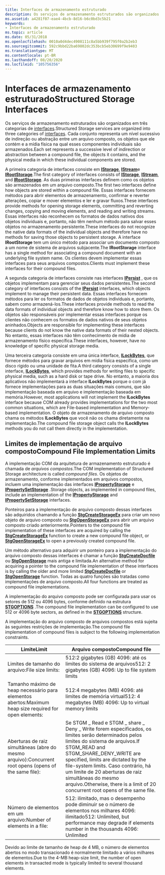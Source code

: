 ```yaml
---
title: Interfaces de armazenamento estruturado
description: Os serviços de armazenamento estruturados são organizados em três categorias de interfaces.
ms.assetid: a4281f07-eae4-4bcb-8d16-b6c0bd3c5b21
keywords:
- Interfaces de armazenamento estruturado
ms.topic: article
ms.date: 05/31/2018
ms.openlocfilehash: 0010a0d4dec4908111c8a5bb939f795f0a2b2eb3
ms.sourcegitcommit: 592c9bbd22ba69802dc353bcb5eb30699f9e9403
ms.translationtype: MT
ms.contentlocale: pt-BR
ms.lasthandoff: 08/20/2020
ms.locfileid: "105756356"
---
```

# <a name="structured-storage-interfaces"></a><span data-ttu-id="586df-104">Interfaces de armazenamento estruturado</span><span class="sxs-lookup"><span data-stu-id="586df-104">Structured Storage Interfaces</span></span>

<span data-ttu-id="586df-105">Os serviços de armazenamento estruturados são organizados em três categorias de [interfaces](interfaces.md).</span><span class="sxs-lookup"><span data-stu-id="586df-105">Structured Storage services are organized into three categories of [interfaces](interfaces.md).</span></span> <span data-ttu-id="586df-106">Cada conjunto representa um nível sucessivo de indireção ou abstração entre um arquivo composto, os objetos que ele contém e a mídia física na qual esses componentes individuais são armazenados.</span><span class="sxs-lookup"><span data-stu-id="586df-106">Each set represents a successive level of indirection or abstraction between a compound file, the objects it contains, and the physical media in which these individual components are stored.</span></span>

<span data-ttu-id="586df-107">A primeira categoria de interfaces consiste em [**IStorage**](/windows/desktop/api/Objidl/nn-objidl-istorage), [**IStream**](/windows/desktop/api/Objidl/nn-objidl-istream)e [**IRootStorage**](/windows/desktop/api/Objidl/nn-objidl-irootstorage).</span><span class="sxs-lookup"><span data-stu-id="586df-107">The first category of interfaces consists of [**IStorage**](/windows/desktop/api/Objidl/nn-objidl-istorage), [**IStream**](/windows/desktop/api/Objidl/nn-objidl-istream), and [**IRootStorage**](/windows/desktop/api/Objidl/nn-objidl-irootstorage).</span></span> <span data-ttu-id="586df-108">As duas primeiras interfaces definem como os objetos são armazenados em um arquivo composto.</span><span class="sxs-lookup"><span data-stu-id="586df-108">The first two interfaces define how objects are stored within a compound file.</span></span> <span data-ttu-id="586df-109">Essas interfaces fornecem métodos para abrir elementos de armazenamento, confirmar e reverter alterações, copiar e mover elementos e ler e gravar fluxos.</span><span class="sxs-lookup"><span data-stu-id="586df-109">These interfaces provide methods for opening storage elements, committing and reverting changes, copying and moving elements, and reading and writing streams.</span></span> <span data-ttu-id="586df-110">Essas interfaces não reconhecem os formatos de dados nativos dos objetos individuais e, portanto, não têm nenhum método para salvar esses objetos no armazenamento persistente.</span><span class="sxs-lookup"><span data-stu-id="586df-110">These interfaces do not recognize the native data formats of the individual objects and therefore have no methods for saving those objects to persistent storage.</span></span> <span data-ttu-id="586df-111">A interface **IRootStorage** tem um único método para associar um documento composto a um nome de sistema de arquivos subjacente.</span><span class="sxs-lookup"><span data-stu-id="586df-111">The **IRootStorage** interface has a single method for associating a compound document with an underlying file system name.</span></span> <span data-ttu-id="586df-112">Os clientes devem implementar essas interfaces para seus arquivos compostos.</span><span class="sxs-lookup"><span data-stu-id="586df-112">Clients must implement these interfaces for their compound files.</span></span>

<span data-ttu-id="586df-113">A segunda categoria de interfaces consiste nas interfaces [**IPersist**](/windows/win32/api/objidl/nn-objidl-ipersist) , que os objetos implementam para gerenciar seus dados persistentes.</span><span class="sxs-lookup"><span data-stu-id="586df-113">The second category of interfaces consists of the [**IPersist**](/windows/win32/api/objidl/nn-objidl-ipersist) interfaces, which objects implement to manage their persistent data.</span></span> <span data-ttu-id="586df-114">Essas interfaces fornecem métodos para ler os formatos de dados de objetos individuais e, portanto, sabem como armazená-los.</span><span class="sxs-lookup"><span data-stu-id="586df-114">These interfaces provide methods to read the data formats of individual objects and therefore know how to store them.</span></span> <span data-ttu-id="586df-115">Os objetos são responsáveis por implementar essas interfaces porque os clientes não conhecem os formatos de dados nativos de seus objetos aninhados.</span><span class="sxs-lookup"><span data-stu-id="586df-115">Objects are responsible for implementing these interfaces because clients do not know the native data formats of their nested objects.</span></span> <span data-ttu-id="586df-116">No entanto, essas interfaces não têm conhecimento de mídia de armazenamento físico específica.</span><span class="sxs-lookup"><span data-stu-id="586df-116">These interfaces, however, have no knowledge of specific physical storage media.</span></span>

<span data-ttu-id="586df-117">Uma terceira categoria consiste em uma única interface, [**ILockBytes**](/windows/desktop/api/Objidl/nn-objidl-ilockbytes), que fornece métodos para gravar arquivos em mídia física específica, como um disco rígido ou uma unidade de fita.</span><span class="sxs-lookup"><span data-stu-id="586df-117">A third category consists of a single interface, [**ILockBytes**](/windows/desktop/api/Objidl/nn-objidl-ilockbytes), which provides methods for writing files to specific physical media, such as a hard disk or tape drive.</span></span> <span data-ttu-id="586df-118">No entanto, a maioria dos aplicativos não implementará a interface **ILockBytes** porque o com já fornece implementações para as duas situações mais comuns, que são implementação baseada em arquivo e implementação baseada em memória.</span><span class="sxs-lookup"><span data-stu-id="586df-118">However, most applications will not implement the **ILockBytes** interface because COM already provides implementations for the two most common situations, which are File-based implementation and Memory-based implementation.</span></span> <span data-ttu-id="586df-119">O objeto de armazenamento de arquivo composto chama os métodos **ILockBytes** que você não os chama diretamente na implementação.</span><span class="sxs-lookup"><span data-stu-id="586df-119">The compound file storage object calls the **ILockBytes** methods you do not call them directly in the implementation.</span></span>

## <a name="compound-file-implementation-limits"></a><span data-ttu-id="586df-120">Limites de implementação de arquivo composto</span><span class="sxs-lookup"><span data-stu-id="586df-120">Compound File Implementation Limits</span></span>

<span data-ttu-id="586df-121">A implementação COM da arquitetura de armazenamento estruturado é chamada de *arquivos compostos*.</span><span class="sxs-lookup"><span data-stu-id="586df-121">The COM implementation of Structured Storage architecture is called *compound files*.</span></span> <span data-ttu-id="586df-122">Os objetos de armazenamento, conforme implementados em arquivos compostos, incluem uma implementação das interfaces [**IPropertyStorage**](/windows/desktop/api/Propidl/nn-propidl-ipropertystorage) e [**IPropertySetStorage**](/windows/desktop/api/Propidl/nn-propidl-ipropertysetstorage) .</span><span class="sxs-lookup"><span data-stu-id="586df-122">Storage objects, as implemented in compound files, include an implementation of the [**IPropertyStorage**](/windows/desktop/api/Propidl/nn-propidl-ipropertystorage) and [**IPropertySetStorage**](/windows/desktop/api/Propidl/nn-propidl-ipropertysetstorage) interfaces.</span></span>

<span data-ttu-id="586df-123">Ponteiros para a implementação de arquivo composto dessas interfaces são adquiridos chamando a função [**StgCreateStorageEx**](/windows/desktop/api/coml2api/nf-coml2api-stgcreatestorageex) para criar um novo objeto de arquivo composto ou [**StgOpenStorageEx**](/windows/desktop/api/coml2api/nf-coml2api-stgopenstorageex) para abrir um arquivo composto criado anteriormente.</span><span class="sxs-lookup"><span data-stu-id="586df-123">Pointers to the compound file implementation of these interfaces are acquired by calling the [**StgCreateStorageEx**](/windows/desktop/api/coml2api/nf-coml2api-stgcreatestorageex) function to create a new compound file object, or [**StgOpenStorageEx**](/windows/desktop/api/coml2api/nf-coml2api-stgopenstorageex) to open a previously created compound file.</span></span>

<span data-ttu-id="586df-124">Um método alternativo para adquirir um ponteiro para a implementação do arquivo composto dessas interfaces é chamar a função [**StgCreateDocfile**](/windows/desktop/api/coml2api/nf-coml2api-stgcreatedocfile) ou [**StgOpenStorage**](/windows/desktop/api/coml2api/nf-coml2api-stgopenstorage) mais antiga e limitada.</span><span class="sxs-lookup"><span data-stu-id="586df-124">An alternative method for acquiring a pointer to the compound file implementation of these interfaces is by calling the older and more limited [**StgCreateDocfile**](/windows/desktop/api/coml2api/nf-coml2api-stgcreatedocfile) or [**StgOpenStorage**](/windows/desktop/api/coml2api/nf-coml2api-stgopenstorage) function.</span></span> <span data-ttu-id="586df-125">Todas as quatro funções são tratadas como implementações de arquivo composto.</span><span class="sxs-lookup"><span data-stu-id="586df-125">All four functions are treated as compound file implementations.</span></span>

<span data-ttu-id="586df-126">A implementação do arquivo composto pode ser configurada para usar os setores de 512 ou 4096 bytes, conforme definido na estrutura [**STGOPTIONS**](/windows/win32/api/coml2api/ns-coml2api-stgoptions) .</span><span class="sxs-lookup"><span data-stu-id="586df-126">The compound file implementation can be configured to use 512 or 4096 byte sectors, as defined in the [**STGOPTIONS**](/windows/win32/api/coml2api/ns-coml2api-stgoptions) structure.</span></span>

<span data-ttu-id="586df-127">A implementação do arquivo composto de arquivos compostos está sujeita às seguintes restrições de implementação.</span><span class="sxs-lookup"><span data-stu-id="586df-127">The compound file implementation of compound files is subject to the following implementation constraints.</span></span>



| <span data-ttu-id="586df-128">Limite</span><span class="sxs-lookup"><span data-stu-id="586df-128">Limit</span></span>                                           | <span data-ttu-id="586df-129">Arquivo composto</span><span class="sxs-lookup"><span data-stu-id="586df-129">Compound file</span></span>                                                                                                                                                                      |
|-------------------------------------------------|------------------------------------------------------------------------------------------------------------------------------------------------------------------------------------|
| <span data-ttu-id="586df-130">Limites de tamanho do arquivo:</span><span class="sxs-lookup"><span data-stu-id="586df-130">File size limits:</span></span>                               | <span data-ttu-id="586df-131">512:2 gigabytes (GB) 4096: até os limites do sistema de arquivos</span><span class="sxs-lookup"><span data-stu-id="586df-131">512: 2 gigabytes (GB) 4096: Up to file system limits</span></span><br/>                                                                                                                    |
| <span data-ttu-id="586df-132">Tamanho máximo de heap necessário para elementos abertos:</span><span class="sxs-lookup"><span data-stu-id="586df-132">Maximum heap size required for open elements:</span></span>   | <span data-ttu-id="586df-133">512:4 megabytes (MB) 4096: até limites de memória virtual</span><span class="sxs-lookup"><span data-stu-id="586df-133">512: 4 megabytes (MB) 4096: Up to virtual memory limits</span></span><br/>                                                                                                                 |
| <span data-ttu-id="586df-134">Aberturas de raiz simultâneas (abre do mesmo arquivo):</span><span class="sxs-lookup"><span data-stu-id="586df-134">Concurrent root opens (opens of the same file):</span></span> | <span data-ttu-id="586df-135">Se STGM \_ Read e STGM \_ share \_ Deny \_ Write forem especificados, os limites serão determinados pelos limites do sistema de arquivos.</span><span class="sxs-lookup"><span data-stu-id="586df-135">If STGM\_READ and STGM\_SHARE\_DENY\_WRITE are specified, limits are dictated by the file-system limits.</span></span> <span data-ttu-id="586df-136">Caso contrário, há um limite de 20 aberturas de raiz simultâneas do mesmo arquivo.</span><span class="sxs-lookup"><span data-stu-id="586df-136">Otherwise, there is a limit of 20 concurrent root opens of the same file.</span></span> |
| <span data-ttu-id="586df-137">Número de elementos em um arquivo:</span><span class="sxs-lookup"><span data-stu-id="586df-137">Number of elements in a file:</span></span>                   | <span data-ttu-id="586df-138">512: ilimitado, mas o desempenho pode diminuir se o número de elementos nos milhares 4096: ilimitado</span><span class="sxs-lookup"><span data-stu-id="586df-138">512: Unlimited, but performance may degrade if elements number in the thousands 4096: Unlimited</span></span><br/>                                                                         |



 

<span data-ttu-id="586df-139">Devido ao limite de tamanho de heap de 4 MB, o número de elementos abertos no modo transacionado é normalmente limitado a vários milhares de elementos.</span><span class="sxs-lookup"><span data-stu-id="586df-139">Due to the 4-MB heap-size limit, the number of open elements in transacted mode is typically limited to several thousand elements.</span></span>

 


